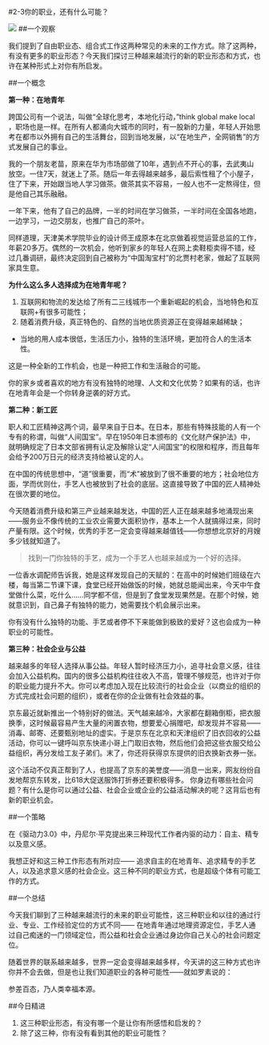 #2-3你的职业，还有什么可能？ 

![](./_image/WechatIMG25.png)
##一个观察

我们提到了自由职业态、组合式工作这两种常见的未来的工作方式。除了这两种，有没有更多的职业形态？今天我们探讨三种越来越流行的新的职业形态和方式，也许在某种形式上对你有所启发。

##一个概念

**第一种：在地青年**

跨国公司有一个说法，叫做“全球化思考，本地化行动，”think global make local ，职场也是一样。在所有人都涌向大城市的同时，有一股新的力量，年轻人开始思考在都市以外拥有自己的生活舞台，回到当地发展，以“在地生产，全网销售”的方式发展自己的事业。

我的一个朋友老苗，原来在华为市场部做了10年，遇到点不开心的事，去武夷山放空。一住7天，就迷上了茶。随后一年去得越来越多，最后索性租了个小屋子，住了下来，开始跟当地人学习做茶。做茶其实不容易，一般人也不一定熬得住，但是他自己其乐融融。

一年下来，他有了自己的品牌，一半的时间在学习做茶，一半时间在全国各地跑，一边学习，一边交朋友，也推广自己的茶叶。

同样道理，天津美术学院毕业的设计师王成原本在北京做着视觉运营总监的工作，年薪20多万。偶然的一次机会，他听到家乡的年轻人在网上卖鞋柜卖得不错，经过几番调研，最终决定回到自己被称为“中国淘宝村”的北贾村老家，做起了互联网家具生意。

**为什么这么多人选择成为在地青年呢？**
1. 互联网和物流的发达给了所有二三线城市一个重新崛起的机会，当地特色和互联网+有很多可能性；
2. 随着消费升级，真正特色的、自然的当地优质资源正在变得越来越稀缺；
- 当地的用人成本很低，生活压力小，独特的生活环境，更加符合人的生活本性。

这是一种全新的工作机会，也是一种把工作和生活融合的可能。

你的家乡或者喜欢的地方有没有独特的地理、人文和文化优势？如果有的话，也许在地青年会是一个你转身逆袭的好方式。

 **第二种：新工匠**

职人和工匠精神这两个词，最早来自于日本。在日本，那些有特殊技能的人有一个专有的称谓，叫做“人间国宝”。早在1950年日本颁布的《文化财产保护法》中，就明确规定了日本文部省拥有认定及解除认定“人间国宝”的权限和程序，而且每年会给予200万日元的经济支持给被认定的人。

在中国的传统思想中，“道”很重要，而“术”被放到了很不重要的地方；社会地位方面，学而优则仕，手艺人也被放到了社会的底层。这直接导致了中国的匠人精神处在很次要的地位。

今天随着消费升级和第三产业越来越发达，中国的匠人正在越来越多地涌现出来——服务业不像传统的工业农业需要大面积协作，基本上一个人就搞得过来，同时产量有限。这个时候，优秀的手艺一定会变得越来越值钱——你想想北京好的月嫂多少钱就知道了。

>找到一门你独特的手艺，成为一个手艺人也越来越成为一个好的选择。

一位香水调配师告诉我，她是这样发现自己的天赋的：在高中的时候她们班级在六楼，每当第二节课下课，食堂已经开始做饭的时候，她就总能闻出来，今天中午食堂做什么菜，吃什么……同学都不信，但是到了食堂发现果然是。在那个时候，她就意识到，自己鼻子有独特的能力，她需要找个机会展示出来。

你有没有什么独特的功能、手艺或者停不下来能做到极致的爱好？这也会成为一种职业的可能性。

**第三种：社会企业与公益**

越来越多的年轻人选择从事公益。年轻人暂时经济压力小，追寻社会意义感，往往会加入公益机构。国内的很多公益机构往往收入不高，管理不够规范，也许对于你的职业能力提升不大。你可以考虑加入现在比较流行的社会企业（以商业的组织的方式完成社会问题的组织），或者在你的企业做有社会效益的事。

京东最近就新推出一个特别好的做法。天气越来越冷，大家都在翻箱倒柜，把衣服换季，这时候最容易产生大量的闲置衣物，想要爱心捐赠吧，却发现并不容易——消毒、邮寄、还要甄别地址的虚实。于是京东在北京和天津组织了旧衣回收的公益活动，你可以一键呼叫京东快递小哥上门取旧衣物，然后他们会把这些衣服交给公益组织，再分发给工友子弟们。末了，你还将获得京东提供的旧衣换新衣券一张。

这个活动不仅真正帮到了人，也提高了京东的美誉度——消息一出来，网友纷纷自发地帮京东转发，比618大促送服饰打折券还要积极得多。
你身边有哪些社会问题？有什么是你可以通过公益、社会企业或企业的公益活动解决的呢？这背后也有新的职业机会。

##一个策略

在《驱动力3.0》中，丹尼尔·平克提出来三种现代工作者内驱的动力：自主、精专以及意义感。

我想正好和这三种工作形态有所对应—— 追求自主的在地青年、追求精专的手艺人，以及追求意义感的社会企业。这三种不同的职业方式，也是超级个体有可能工作的方式。

##一个总结

今天我们聊到了三种越来越流行的未来的职业可能性，这三种职业和以往的通过行业、专业、工作经验定位的方式不同—— 在地青年通过地理资源定位，手艺人通过自己痴迷的一门领域定位，而公益和社会企业通过身边你自己关心的社会问题定位。

随着世界的联系越来越多，世界一定会变得越来越多样，今天讲的这三种方式也许你并不会去做，但是也让我们知道职业的各种可能性——就如罗素说的：

参差百态，乃人类幸福本源。

##今日精进
1. 这三种职业形态，有没有哪一个是让你有所感悟和启发的？
2. 除了这三种，你有没有看到其他的职业可能性？